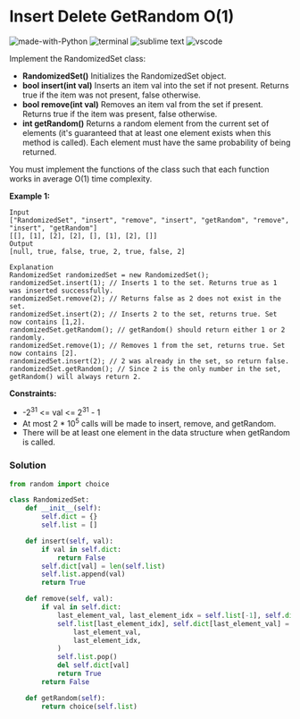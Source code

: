 # Insert Delete GetRandom O(1)
![made-with-Python](https://img.shields.io/badge/Made%20with-Python-007396.svg)
![terminal](https://img.shields.io/badge/Windows%20Terminal-4D4D4D?logo=windows%20terminal&logoColor=white)
![sublime text](https://img.shields.io/badge/sublime_text-%23575757.svg?logo=sublime-text&logoColor=important)
![vscode](https://img.shields.io/badge/Visual_Studio_Code-0078D4?logo=visual%20studio%20code&logoColor=white)

Implement the RandomizedSet class:
- **RandomizedSet()** Initializes the RandomizedSet object.
- **bool insert(int val)** Inserts an item val into the set if not present. Returns true if the item was not present, false otherwise.
- **bool remove(int val)** Removes an item val from the set if present. Returns true if the item was present, false otherwise.
- **int getRandom()** Returns a random element from the current set of elements (it's guaranteed that at least one element exists when this method is called). Each element must have the same probability of being returned.

You must implement the functions of the class such that each function works in average O(1) time complexity.

__Example 1:__
```
Input
["RandomizedSet", "insert", "remove", "insert", "getRandom", "remove", "insert", "getRandom"]
[[], [1], [2], [2], [], [1], [2], []]
Output
[null, true, false, true, 2, true, false, 2]

Explanation
RandomizedSet randomizedSet = new RandomizedSet();
randomizedSet.insert(1); // Inserts 1 to the set. Returns true as 1 was inserted successfully.
randomizedSet.remove(2); // Returns false as 2 does not exist in the set.
randomizedSet.insert(2); // Inserts 2 to the set, returns true. Set now contains [1,2].
randomizedSet.getRandom(); // getRandom() should return either 1 or 2 randomly.
randomizedSet.remove(1); // Removes 1 from the set, returns true. Set now contains [2].
randomizedSet.insert(2); // 2 was already in the set, so return false.
randomizedSet.getRandom(); // Since 2 is the only number in the set, getRandom() will always return 2.
```

__Constraints:__
- -2<sup>31</sup> <= val <= 2<sup>31</sup> - 1
- At most 2 * 10<sup>5</sup> calls will be made to insert, remove, and getRandom.
- There will be at least one element in the data structure when getRandom is called.

### Solution
```py
from random import choice

class RandomizedSet:
    def __init__(self):
        self.dict = {}
        self.list = []

    def insert(self, val):
        if val in self.dict:
            return False
        self.dict[val] = len(self.list)
        self.list.append(val)
        return True

    def remove(self, val):
        if val in self.dict:
            last_element_val, last_element_idx = self.list[-1], self.dict[val]
            self.list[last_element_idx], self.dict[last_element_val] = (
                last_element_val,
                last_element_idx,
            )
            self.list.pop()
            del self.dict[val]
            return True
        return False

    def getRandom(self):
        return choice(self.list)
```